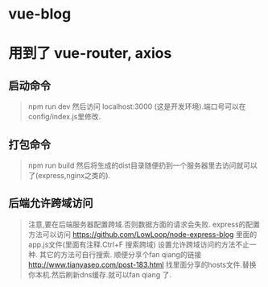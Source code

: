 # vue-blog
# 用到了 vue-router, axios

## 启动命令
> npm run dev 然后访问 localhost:3000 (这是开发环境).端口号可以在 config/index.js里修改.
## 打包命令
> npm run build 然后将生成的dist目录随便扔到一个服务器里去访问就可以了(express,nginx之类的).
## 后端允许跨域访问
> 注意,要在后端服务器配置跨域.否则数据方面的请求会失败.
> express的配置方法可以访问 https://github.com/LowLoop/node-express-blog
里面的app.js文件(里面有注释.Ctrl+F 搜索跨域)
> 设置允许跨域访问的方法不止一种.
> 其它的方法可自行搜索.
> 顺便分享个fan qiang的链接
http://www.tianyaseo.com/post-183.html
找里面分享的hosts文件.替换你本机.然后刷新dns缓存.就可以fan qiang 了.
